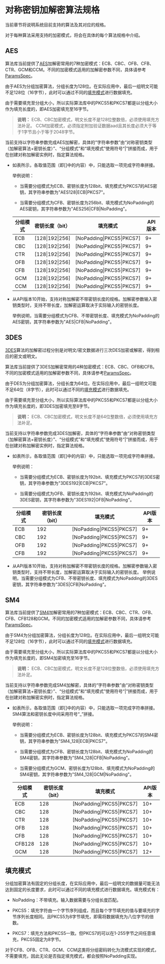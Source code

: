 # 对称密钥加解密算法规格


当前章节将说明系统目前支持的算法及其对应的规格。


对于每种算法采用支持的加密模式，将会在具体的每个算法规格中介绍。


## AES

算法库当前提供了[AES](crypto-sym-key-generation-conversion-spec.md#aes)加解密常用的7种加密模式：ECB、CBC、OFB、CFB、CTR、GCM和CCM。不同的加密模式适用的加解密参数不同，具体请参考[ParamsSpec](../../reference/apis-crypto-architecture-kit/js-apis-cryptoFramework.md#paramsspec)。

由于AES为分组加密算法，分组长度为128位。在实际应用中，最后一组明文可能不足128位（16字节），此时可以通过不同的[填充模式](#填充模式)进行数据填充。

由于需要填充至分组大小，所以实际算法库中的PKCS5和PKCS7都是以分组大小作为填充长度的，即AES加密填充至16字节。

> **说明：**
> ECB、CBC加密模式，明文长度不是128位整数倍，必须使用填充方法补足。
> CCM加密模式，必须指定附加验证数据aad且其长度必须大于等于1字节且小于等于2048字节。

当前支持以字符串参数完成AES加解密，具体的“字符串参数”由“对称密钥类型（加解密算法+密钥长度）”、“分组模式”和“填充模式”使用符号“|”拼接而成，用于在创建对称加解密实例时，指定算法规格。

- 如表所示，各取值范围（即[]中的内容）中，只能选取一项完成字符串拼接。
  
  举例说明：
  - 当需要分组模式为ECB、密钥长度为128bit、填充模式为PKCS7的AES密钥，其字符串参数为"AES128|ECB|PKCS7"。
  
  - 当需要分组模式为CFB、密钥长度为256bit、填充模式为NoPadding的AES密钥，其字符串参数为"AES256|CFB|NoPadding"。

  | 分组模式 | 密钥长度（bit） | 填充模式 | API版本 | 
  | -------- | -------- | -------- | -------- |
  | ECB | [128\|192\|256] | [NoPadding\|PKCS5\|PKCS7] | 9+ | 
  | CBC | [128\|192\|256] | [NoPadding\|PKCS5\|PKCS7] | 9+ | 
  | CTR | [128\|192\|256] | [NoPadding\|PKCS5\|PKCS7] | 9+ | 
  | OFB | [128\|192\|256] | [NoPadding\|PKCS5\|PKCS7] | 9+ | 
  | CFB | [128\|192\|256] | [NoPadding\|PKCS5\|PKCS7] | 9+ | 
  | GCM | [128\|192\|256] | [NoPadding\|PKCS5\|PKCS7] | 9+ | 
  | CCM | [128\|192\|256] | [NoPadding\|PKCS5\|PKCS7] | 9+ | 

- 从API版本10开始，支持对称加解密不带密钥长度的规格。加解密参数输入密钥类型时，支持不带长度，加解密运算取决于实际输入的密钥长度。
  
  举例说明，当需要分组模式为CFB、不带密钥长度、填充模式为NoPadding的AES密钥，其字符串参数为"AES|CFB|NoPadding"。


## 3DES

[3DES](crypto-sym-key-generation-conversion-spec.md#3des)算法的加解密过程分别是对明文/密文数据进行三次DES加密或解密，得到相应的密文或明文。

算法库当前提供了3DES加解密常用的4种加密模式：ECB、CBC、OFB和CFB。不同的加密模式适用的加解密参数不同，具体请参考[ParamsSpec](../../reference/apis-crypto-architecture-kit/js-apis-cryptoFramework.md#paramsspec)。

由于DES为分组加密算法，分组长度为64位。在实际应用中，最后一组明文可能不足64位（8字节），此时可以通过不同的[填充模式](#填充模式)进行数据填充。

由于需要填充至分组大小，所以实际算法库中的PKCS5和PKCS7都是以分组大小作为填充长度的，即3DES加密填充至8字节。

> **说明：**
> ECB、CBC加密模式，明文长度不是64位整数倍，必须使用填充方法补足。

当前支持以字符串参数完成3DES加解密，具体的“字符串参数”由“对称密钥类型（加解密算法+密钥长度）”、“分组模式”和“填充模式”使用符号“|”拼接而成，用于在创建对称加解密实例时，指定算法规格。

- 如表所示，各取值范围（即[]中的内容）中，只能选取一项完成字符串拼接。
  
  举例说明：
  - 当需要分组模式为ECB、密钥长度为192bit、填充模式为PKCS7的3DES密钥，其字符串参数为"3DES192|ECB|PKCS7"。
  
  - 当需要分组模式为OFB、密钥长度为192bit、填充模式为NoPadding的3DES密钥，其字符串参数为"3DES192|OFB|NoPadding"。

  | 分组模式 | 密钥长度（bit） | 填充模式 | API版本 | 
  | -------- | -------- | -------- | -------- |
  | ECB | 192 | [NoPadding\|PKCS5\|PKCS7] | 9+ | 
  | CBC | 192 | [NoPadding\|PKCS5\|PKCS7] | 9+ | 
  | OFB | 192 | [NoPadding\|PKCS5\|PKCS7] | 9+ | 
  | CFB | 192 | [NoPadding\|PKCS5\|PKCS7] | 9+ | 

- 从API版本10开始，支持对称加解密不带密钥长度的规格。加解密参数输入密钥类型时，支持不带长度，加解密运算取决于实际输入的密钥长度。
  举例说明，当需要分组模式为CFB、不带密钥长度、填充模式为NoPadding的3DES密钥，其字符串参数为"3DES|CFB|NoPadding"。


## SM4

算法库当前提供了[SM4](crypto-sym-key-generation-conversion-spec.md#sm4)加解密常用的7种加密模式：ECB、CBC、CTR、OFB、CFB、CFB128和GCM。不同的加密模式适用的加解密参数不同，具体请参考[ParamsSpec](../../reference/apis-crypto-architecture-kit/js-apis-cryptoFramework.md#paramsspec)。

由于SM4为分组加密算法，分组长度为128位。在实际应用中，最后一组明文可能不足128位（16字节），此时可以通过不同的[填充模式](#填充模式)进行数据填充。

由于需要填充至分组大小，所以实际算法库中的PKCS5和PKCS7都是以分组大小作为填充长度的，即SM4加密填充至16字节。

> **说明：**
> ECB、CBC加密模式，明文长度不是128位整数倍，必须使用填充方法补足。

当前支持以字符串参数完成SM4加解密，具体的“字符串参数”由“对称密钥类型（加解密算法+密钥长度）”、“分组模式”和“填充模式”使用符号“|”拼接而成，用于在创建对称加解密实例时，指定算法规格。

- 如表所示，各取值范围（即[]中的内容）中，只能选取一项完成字符串拼接。SM4算法和密钥长度中间采用符号“_”拼接。
  
  举例说明：
  - 当需要分组模式为ECB、密钥长度为128bit、填充模式为PKCS7的SM4密钥，其字符串参数为"SM4_128|ECB|PKCS7"。
  
  - 当需要分组模式为CFB、密钥长度为128bit、填充模式为NoPadding的SM4密钥，其字符串参数为"SM4_128|CFB|NoPadding"。

  - 当需要分组模式为GCM、密钥长度为128bit、填充模式为NoPadding的SM4密钥，其字符串参数为"SM4_128|GCM|NoPadding"。

  | 分组模式 | 密钥长度（bit） | 填充模式 | API版本 | 
  | -------- | -------- | -------- | -------- |
  | ECB | 128 | [NoPadding\|PKCS5\|PKCS7] | 10+ | 
  | CBC | 128 | [NoPadding\|PKCS5\|PKCS7] | 10+ | 
  | CTR | 128 | [NoPadding\|PKCS5\|PKCS7] | 10+ | 
  | OFB | 128 | [NoPadding\|PKCS5\|PKCS7] | 10+ | 
  | CFB | 128 | [NoPadding\|PKCS5\|PKCS7] | 10+ | 
  | CFB128 | 128 | [NoPadding\|PKCS5\|PKCS7] | 10+ | 
  | GCM | 128 | [NoPadding\|PKCS5\|PKCS7] | 12+ | 


## 填充模式

分组加密算法有固定的分组长度，在实际应用中，最后一组明文的数据量可能无法达到固定的长度要求，此时可以通过不同的填充模式进行数据填充。填充模式有：

- NoPadding：不带填充。输入数据需要与分组长度匹配。

- PKCS5：填充字符由一个字节序列组成，而且每个字节填充的值与要填充的字节序列长度相同。且PKCS5为8字节填充，即需将数据填充为八位字节的倍数。

- PKCS7：填充方法和PKCS5一致。但PKCS7的可以在1-255字节之间任意填充，PKCS5固定为8字节。

对于CFB、OFB、CTR、GCM、CCM这类将分组密码转化为流模式实现的模式，不需要填充，因此无论是否指定填充模式，都会按照NoPadding实现。
